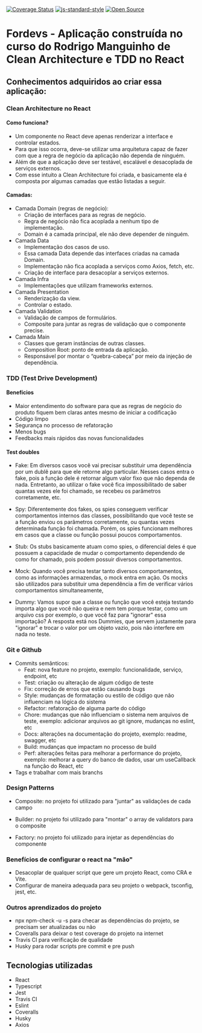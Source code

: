 [![Coverage Status](https://coveralls.io/repos/github/jvolima/clean-architecture/badge.svg?branch=master)](https://coveralls.io/github/jvolima/clean-architecture?branch=master)
[![js-standard-style](https://img.shields.io/badge/code%20style-standard-brightgreen.svg)](http://standardjs.com)
[![Open Source](https://badges.frapsoft.com/os/v1/open-source.svg?v=103)](https://opensource.org/)

# Fordevs - Aplicação construída no curso do Rodrigo Manguinho de Clean Architecture e TDD no React 

## Conhecimentos adquiridos ao criar essa aplicação:

### Clean Architecture no React

#### Como funciona?
- Um componente no React deve apenas renderizar a interface e controlar estados.
- Para que isso ocorra, deve-se utilizar uma arquitetura capaz de fazer com que a regra de negócio da aplicação não dependa de ninguém. 
- Além de que a aplicação deve ser testável, escalável e desacoplada de serviços externos.
- Com esse intuito a Clean Architecture foi criada, e basicamente ela é composta por algumas camadas que estão listadas a seguir.

#### Camadas:
- Camada Domain (regras de negócio):
    - Criação de interfaces para as regras de negócio.
    - Regra de negócio não fica acoplada a nenhum tipo de implementação.
    - Domain é a camada principal, ele não deve depender de ninguém.
- Camada Data
    - Implementação dos casos de uso.
    - Essa camada Data depende das interfaces criadas na camada Domain.
    - Implementação não fica acoplada a serviços como Axios, fetch, etc.
    - Criação de interface para desacoplar a serviços externos.
- Camada Infra
    - Implementações que utilizam frameworks externos.
- Camada Presentation
    - Renderização da view.
    - Controlar o estado.
- Camada Validation
    - Validação de campos de formulários.
    - Composite para juntar as regras de validação que o componente precise.
- Camada Main
    - Classes que geram instâncias de outras classes.
    - Composition Root: ponto de entrada da aplicação.
    - Responsável por montar o “quebra-cabeça” por meio da injeção de dependência.

### TDD (Test Drive Development)

#### Benefícios
- Maior entendimento do software para que as regras de negócio do produto fiquem bem claras antes mesmo de iniciar a codificação
- Código limpo
- Segurança no processo de refatoração
- Menos bugs
- Feedbacks mais rápidos das novas funcionalidades

#### Test doubles
- Fake: Em diversos casos você vai precisar substituir uma dependência por um dublê para que ele retorne algo particular. Nesses casos entra o fake, pois a função dele é retornar algum valor fixo que não dependa de nada. Entretanto, ao utilizar o fake você fica impossibilitado de saber quantas vezes ele foi chamado, se recebeu os parâmetros corretamente, etc.

- Spy: Diferentemente dos fakes, os spies conseguem verificar comportamentos internos das classes, possibilitando que você teste se a função enviou os parâmetros corretamente, ou quantas vezes determinada função foi chamada. Porém, os spies funcionam melhores em casos que a classe ou função possui poucos comportamentos.

- Stub: Os stubs basicamente atuam como spies, o diferencial deles é que possuem a capacidade de mudar o comportamento dependendo de como for chamado, pois podem possuir diversos comportamentos. 

- Mock: Quando você precisa testar tanto diversos comportamentos, como as informações armazendas, o mock entra em ação. Os mocks são utilizados para substituir uma dependência a fim de verificar vários comportamentos simultaneamente,

- Dummy: Vamos supor que a classe ou função que você esteja testando importa algo que você não queira e nem tem porque testar, como um arquivo css por exemplo, o que você faz para "ignorar" essa importação? A resposta está nos Dummies, que servem justamente para "ignorar" e trocar o valor por um objeto vazio, pois não interfere em nada no teste.

### Git e Github
- Commits semânticos:
    - Feat: nova feature no projeto, exemplo: funcionalidade, serviço, endpoint, etc
    - Test: criação ou alteração de algum código de teste
    - Fix: correção de erros que estão causando bugs
    - Style: mudanças de formatação ou estilo de código que não influenciam na lógica do sistema
    - Refactor: refatoração de alguma parte do código
    - Chore: mudanças que não influenciam o sistema nem arquivos de teste, exemplo: adicionar arquivos ao git ignore, mudanças no eslint, etc
    - Docs: alterações na documentação do projeto, exemplo: readme, swagger, etc
    - Build: mudanças que impactam no processo de build
    - Perf: alterações feitas para melhorar a performance do projeto, exemplo: melhorar a query do banco de dados, usar um useCallback na função do React, etc
- Tags e trabalhar com mais branchs

### Design Patterns
- Composite: no projeto foi utilizado para "juntar" as validações de cada campo

- Builder: no projeto foi utilizado para "montar" o array de validators para o composite

- Factory: no projeto foi utilizado para injetar as dependências do componente

### Benefícios de configurar o react na "mão"
- Desacoplar de qualquer script que gere um projeto React, como CRA e Vite.
- Configurar de maneira adequada para seu projeto o webpack, tsconfig, jest, etc.

### Outros aprendizados do projeto
- npx npm-check -u -s para checar as dependências do projeto, se precisam ser atualizadas ou não
- Coveralls para deixar o test coverage do projeto na internet
- Travis CI para verificação de qualidade
- Husky para rodar scripts pre commit e pre push

## Tecnologias utilizadas
- React
- Typescript
- Jest
- Travis CI
- Eslint
- Coveralls
- Husky
- Axios